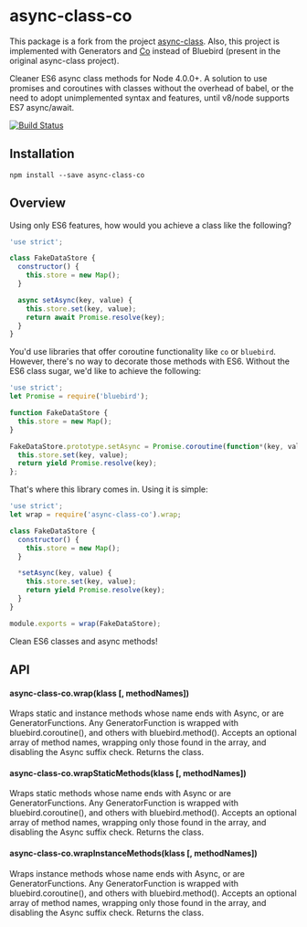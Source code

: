 # async-class-co

This package is a fork from the project [async-class](https://github.com/danielstjules/async-class). Also, this project is implemented with Generators and [Co](https://github.com/tj/co) instead of Bluebird (present in the original async-class project).

Cleaner ES6 async class methods for Node 4.0.0+. A solution to use promises
and coroutines with classes without the overhead of babel, or the need to adopt
unimplemented syntax and features, until v8/node supports ES7 async/await.

[![Build Status](https://travis-ci.org/viniciusps2/async-class-co.svg?branch=master)](https://travis-ci.org/viniciusps2/async-class-co)

## Installation

```
npm install --save async-class-co
```

## Overview

Using only ES6 features, how would you achieve a class like the following?

``` javascript
'use strict';

class FakeDataStore {
  constructor() {
    this.store = new Map();
  }

  async setAsync(key, value) {
    this.store.set(key, value);
    return await Promise.resolve(key);
  }
}
```

You'd use libraries that offer coroutine functionality like `co` or `bluebird`.
However, there's no way to decorate those methods with ES6. Without the ES6
class sugar, we'd like to achieve the following:

``` javascript
'use strict';
let Promise = require('bluebird');

function FakeDataStore {
  this.store = new Map();
}

FakeDataStore.prototype.setAsync = Promise.coroutine(function*(key, value) {
  this.store.set(key, value);
  return yield Promise.resolve(key);
};
```

That's where this library comes in. Using it is simple:

``` javascript
'use strict';
let wrap = require('async-class-co').wrap;

class FakeDataStore {
  constructor() {
    this.store = new Map();
  }

  *setAsync(key, value) {
    this.store.set(key, value);
    return yield Promise.resolve(key);
  }
}

module.exports = wrap(FakeDataStore);
```

Clean ES6 classes and async methods!

## API

#### async-class-co.wrap(klass [, methodNames])

Wraps static and instance methods whose name ends with Async, or are
GeneratorFunctions. Any GeneratorFunction is wrapped with
bluebird.coroutine(), and others with bluebird.method(). Accepts an optional
array of method names, wrapping only those found in the array, and disabling
the Async suffix check. Returns the class.

#### async-class-co.wrapStaticMethods(klass [, methodNames])

Wraps static methods whose name ends with Async or are GeneratorFunctions.
Any GeneratorFunction is wrapped with bluebird.coroutine(), and others with
bluebird.method(). Accepts an optional array of method names, wrapping only
those found in the array, and disabling the Async suffix check. Returns the
class.

#### async-class-co.wrapInstanceMethods(klass [, methodNames])

Wraps instance methods whose name ends with Async, or are GeneratorFunctions.
Any GeneratorFunction is wrapped with bluebird.coroutine(), and others with
bluebird.method(). Accepts an optional array of method names, wrapping only
those found in the array, and disabling the Async suffix check. Returns the
class.
